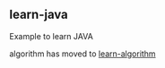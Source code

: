 ## learn-java
Example to learn JAVA

algorithm has moved to [learn-algorithm](https://github.com/wcong/learn-algorithm)



